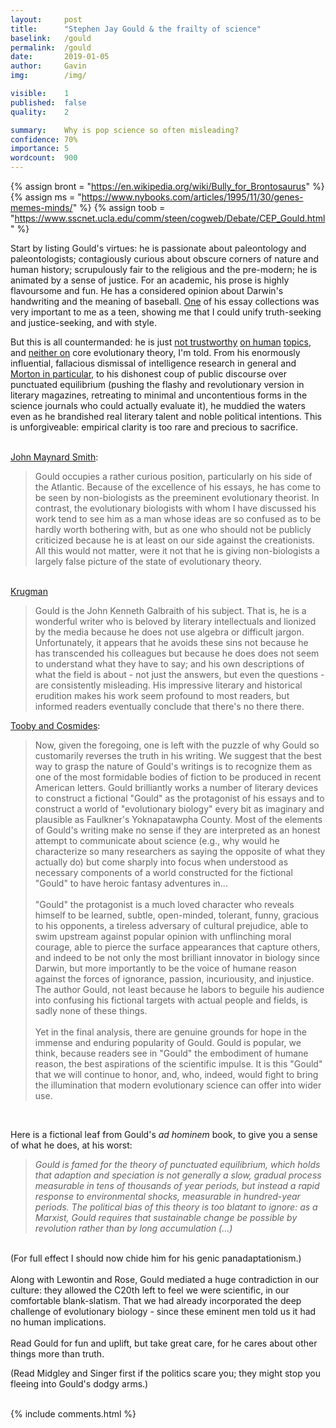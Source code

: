 ```yaml
---
layout:     post
title:      "Stephen Jay Gould & the frailty of science"
baselink:   /gould
permalink:  /gould
date:       2019-01-05
author:     Gavin   
img:        /img/

visible:    1
published:  false
quality: 	2

summary:    Why is pop science so often misleading?
confidence: 70%
importance: 5
wordcount:  900
---
```


{%	assign bront = "https://en.wikipedia.org/wiki/Bully_for_Brontosaurus"	%}
{%	assign ms = "https://www.nybooks.com/articles/1995/11/30/genes-memes-minds/"		%}
{%	assign toob = "https://www.sscnet.ucla.edu/comm/steen/cogweb/Debate/CEP_Gould.html"		%}



Start by listing Gould's virtues: he is passionate about paleontology and paleontologists; contagiously curious about obscure corners of nature and human history; scrupulously fair to the religious and the pre-modern; he is animated by a sense of justice. For an academic, his prose is highly flavoursome and fun. He has a considered opinion about Darwin's handwriting and the meaning of baseball. <a href="{{bront}}">One</a> of his essay collections was very important to me as a teen, showing me that I could unify truth-seeking and justice-seeking, and with style. 

But this is all countermanded: he is just <a href="http://lesswrong.com/lw/kv/beware_of_stephen_j_gould/">not trustworthy</a> <a href="http://www.slate.com/articles/news_and_politics/the_earthling/1996/11/homo_deceptus.html">on human</a> <a href="http://www.umsl.edu/~carrolljc/Documents%20linked%20to%20indiex/IN_LIT_DAR/Critique_of_Gould.pdf">topics</a>, and <a href="http://cogweb.ucla.edu/Debate/CEP_Gould.html">neither on</a> core evolutionary theory, I'm told. From his enormously influential, fallacious dismissal of intelligence research in general and <a href="http://www.nytimes.com/2011/06/14/science/14skull.html?_r=1">Morton in particular</a>, to his dishonest coup of public discourse over punctuated equilibrium (pushing the flashy and revolutionary version in literary magazines, retreating to minimal and uncontentious forms in the science journals who could actually evaluate it), he muddied the waters even as he brandished real literary talent and noble political intentions. This is unforgiveable: empirical clarity is too rare and precious to sacrifice. <br /><br />

<a href="{{ms}}">John Maynard Smith</a>:
<blockquote>
	Gould occupies a rather curious position, particularly on his side of the Atlantic. Because of the excellence of his essays, he has come to be seen by non-biologists as the preeminent evolutionary theorist. In contrast, the evolutionary biologists with whom I have discussed his work tend to see him as a man whose ideas are so confused as to be hardly worth bothering with, but as one who should not be publicly criticized because he is at least on our side against the creationists. All this would not matter, were it not that he is giving non-biologists a largely false picture of the state of evolutionary theory.
</blockquote>

<br>
	<a href="http://www.pkarchive.org/theory/evolute.html">Krugman</a>
<blockquote>
	Gould is the John Kenneth Galbraith of his subject. That is, he is a wonderful writer who is beloved by literary intellectuals and lionized by the media because he does not use algebra or difficult jargon. Unfortunately, it appears that he avoids these sins not because he has transcended his colleagues but because he does does not seem to understand what they have to say; and his own descriptions of what the field is about - not just the answers, but even the questions - are consistently misleading. His impressive literary and historical erudition makes his work seem profound to most readers, but informed readers eventually conclude that there's no there there.
</blockquote>

<a href="{{toob}}">Tooby and Cosmides</a>:

  <blockquote>Now, given the foregoing, one is left with the puzzle of why Gould so customarily reverses the truth in his writing. We suggest that the best way to grasp the nature of Gould's writings is to recognize them as one of the most formidable bodies of fiction to be produced in recent American letters. Gould brilliantly works a number of literary devices to construct a fictional "Gould" as the protagonist of his essays and to construct a world of "evolutionary biology" every bit as imaginary and plausible as Faulkner's Yoknapatawpha County. Most of the elements of Gould's writing make no sense if they are interpreted as an honest attempt to communicate about science (e.g., why would he characterize so many researchers as saying the opposite of what they actually do) but come sharply into focus when understood as necessary components of a world constructed for the fictional "Gould" to have heroic fantasy adventures in...<br /><br /> 
<!--  -->
  	"Gould" the protagonist is a much loved character who reveals himself to be learned, subtle, open-minded, tolerant, funny, gracious to his opponents, a tireless adversary of cultural prejudice, able to swim upstream against popular opinion with unflinching moral courage, able to pierce the surface appearances that capture others, and indeed to be not only the most brilliant innovator in biology since Darwin, but more importantly to be the voice of humane reason against the forces of ignorance, passion, incuriousity, and injustice. The author Gould, not least because he labors to beguile his audience into confusing his fictional targets with actual people and fields, is sadly none of these things.<br /><br />
<!--  -->
	Yet in the final analysis, there are genuine grounds for hope in the immense and enduring popularity of Gould. Gould is popular, we think, because readers see in "Gould" the embodiment of humane reason, the best aspirations of the scientific impulse. It is this "Gould" that we will continue to honor, and, who, indeed, would fight to bring the illumination that modern evolutionary science can offer into wider use. 
</blockquote>
<br />


Here is a fictional leaf from Gould's <i>ad hominem</i> book, to give you a sense of what he does, at his worst:<br />
<blockquote>
  <i>Gould is famed for the theory of punctuated equilibrium, which holds that adaption and speciation is not generally a slow, gradual process measurable in tens of thousands of year periods, but instead a rapid response to environmental shocks, measurable in hundred-year periods. The political bias of this theory is too blatant to ignore: as a Marxist, Gould requires that sustainable change be possible by revolution rather than by long accumulation (...)</i>
</blockquote><br />(For full effect I should now chide him for his genic panadaptationism.)<br /><br />Along with Lewontin and Rose, Gould mediated a huge contradiction in our culture: they allowed the C20th left to feel we were scientific, in our comfortable blank-slatism. That we had already incorporated the deep challenge of evolutionary biology - since these eminent men told us it had no human implications. <br /><br />Read Gould for fun and uplift, but take great care, for he cares about other things more than truth. 

(Read Midgley and Singer first if the politics scare you; they might stop you fleeing into Gould's dodgy arms.)<br /><br />


{%	include comments.html	%}

<br><br>